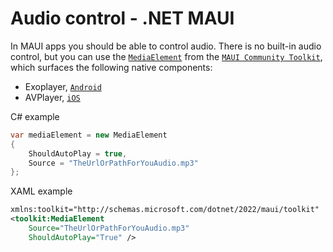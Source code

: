 # Audio control - .NET MAUI

In MAUI apps you should be able to control audio. There is no built-in audio control, but you can use the [`MediaElement`](https://learn.microsoft.com/en-us/dotnet/communitytoolkit/maui/views/mediaelement) from the [`MAUI Community Toolkit`](https://learn.microsoft.com/en-us/dotnet/communitytoolkit/maui), which surfaces the following native components:

- Exoplayer, [`Android`](https://developer.android.com/media/media3/exoplayer)
- AVPlayer, [`iOS`](https://learn.microsoft.com/en-us/dotnet/api/avfoundation.avplayer)

C# example

```csharp
var mediaElement = new MediaElement
{
    ShouldAutoPlay = true,
    Source = "TheUrlOrPathForYouAudio.mp3"
};
```

XAML example

```xml
xmlns:toolkit="http://schemas.microsoft.com/dotnet/2022/maui/toolkit"
<toolkit:MediaElement 
    Source="TheUrlOrPathForYouAudio.mp3"
    ShouldAutoPlay="True" />
```

